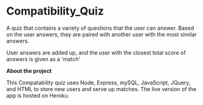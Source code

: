 # Compatibility_Quiz
A quiz that contains a variety of questions that the user can answer. Based on the user answers, they are paired with another user with the most similar answers.

User answers are added up, and the user with the closest total score of answers is given as a 'match'

__About the project__

This Compatability quiz uses Node, Express, mySQL, JavaScript, JQuery, and HTML to store new users and serve up matches. The live version of the app is hosted on Heroku.
